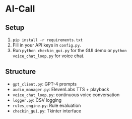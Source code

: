 # AI-Call
## Setup
1. `pip install -r requirements.txt`
2. Fill in your API keys in `config.py`.
3. Run `python checkin_gui.py` for the GUI demo or `python voice_chat_loop.py` for voice chat.

## Structure
- `gpt_client.py`: GPT-4 prompts
- `audio_manager.py`: ElevenLabs TTS + playback
- `voice_chat_loop.py`: continuous voice conversation
- `logger.py`: CSV logging
- `rules_engine.py`: Rule evaluation
- `checkin_gui.py`: Tkinter interface
